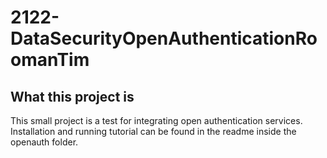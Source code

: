 # 2122-DataSecurityOpenAuthenticationRoomanTim



## What this project is

This small project is a test for integrating open authentication services.
Installation and running tutorial can be found in the readme inside the openauth folder.
